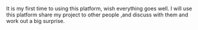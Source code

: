 It is my first time to using this platform, wish everything goes well.
I will use this platform share my project to other people ,and discuss with them and work out a big surprise.

